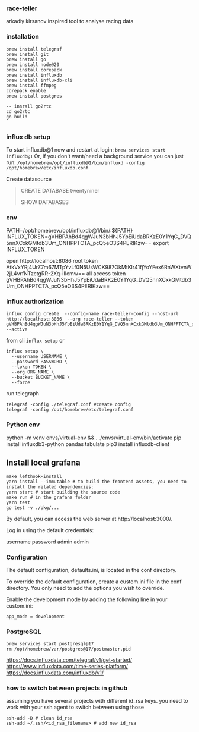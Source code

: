 

### race-teller
arkadiy kirsanov inspired tool to analyse racing data 

### installation
```brew update
brew install telegraf
brew install git
brew install go
brew install node@20
brew install corepack
brew install influxdb
brew install influxdb-cli
brew install ffmpeg
corepack enable
brew install postgres

-- insrall go2rtc
cd go2rtc
go build


```
### influx db setup
To start influxdb@1 now and restart at login:
  ```brew services start influxdb@1```
Or, if you don't want/need a background service you can just run:
  ```/opt/homebrew/opt/influxdb@1/bin/influxd -config /opt/homebrew/etc/influxdb.conf```

Create datasource
> CREATE DATABASE twentyniner 
> 
> SHOW DATABASES


### env
PATH=/opt/homebrew/opt/influxdb@1/bin/:${PATH}
INFLUX_TOKEN=gVHBPAhBd4qgWJuN3bHhJ5YpEiUdaBRKzE0Y1YqG_DVQ5nnXCxkGMtdb3Um_ONHPPTCTA_pcQ5eO3S4PERIKzw==
export INFLUX_TOKEN

open http://localhost:8086
root token AtkVxYRj4UrZ7m67MTpYvLf0N5UsWCK987OkMtKlr41fjYoYFex6RnWXtvnW2jL4vrfNTzctgRR-2Xq-iIIcmw==
all access token gVHBPAhBd4qgWJuN3bHhJ5YpEiUdaBRKzE0Y1YqG_DVQ5nnXCxkGMtdb3Um_ONHPPTCTA_pcQ5eO3S4PERIKzw==

### influx authorization

```angular2html
influx config create  --config-name race-teller-config --host-url http://localhost:8086  --org race-teller --token gVHBPAhBd4qgWJuN3bHhJ5YpEiUdaBRKzE0Y1YqG_DVQ5nnXCxkGMtdb3Um_ONHPPTCTA_pcQ5eO3S4PERIKzw== --active
```


from cli
```influx setup```
or
```angular2html
influx setup \
  --username USERNAME \
  --password PASSWORD \
  --token TOKEN \
  --org ORG_NAME \
  --bucket BUCKET_NAME \
  --force
```

run telegraph

```angular2html
telegraf -config ./telegraf.conf #create config
telegraf -config /opt/homebrew/etc/telegraf.conf
```

### Python env

python -m venv envs/virtual-env && . ./envs/virtual-env/bin/activate
pip install influxdb3-python pandas tabulate pip3 install influxdb-client


## Install local grafana
```
make lefthook-install
yarn install --immutable # to build the frontend assets, you need to install the related dependencies:
yarn start # start building the source code
make run # in the grafana folder
yarn test
go test -v ./pkg/...
```

By default, you can access the web server at http://localhost:3000/.

Log in using the default credentials:

username	password
admin	admin

### Configuration
The default configuration, defaults.ini, is located in the conf directory.

To override the default configuration, create a custom.ini file in the conf directory. You only need to add the options you wish to override.

Enable the development mode by adding the following line in your custom.ini:
```
app_mode = development
```


### PostgreSQL

```
brew services start postgresql@17
rm /opt/homebrew/var/postgres@17/postmaster.pid

```


https://docs.influxdata.com/telegraf/v1/get-started/
https://www.influxdata.com/time-series-platform/
https://docs.influxdata.com/influxdb/v1/


### how to switch between projects in github
assuming you have several projects with different id_rsa keys. you need to work with your ssh agent to switch between using those
```
ssh-add -D # clean id_rsa
ssh-add ~/.ssh/<id_rsa_filename> # add new id_rsa 
```

[//]: # (geomap know how)
[//]: # (https://community.grafana.com/t/grafana-geomap-route/106009/6)

[//]: # (https://community.grafana.com/t/synchronizing-cursor-movement-in-grafanas-time-series-panel-with-custom-panel-events/116891)
[//]: # (https://grafana.com/developers/plugin-tools/tutorials/build-a-panel-plugin)